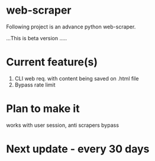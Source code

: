 # web-scraper

Following project is an advance python web-scraper.

...This is beta version .....

# Current feature(s)

1. CLI web req. with content being saved on .html file
2. Bypass rate limit 
# Plan to make it 
works with user session, anti scrapers bypass


# Next update - every 30 days 

